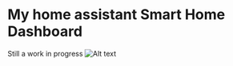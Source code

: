 # My home assistant Smart Home Dashboard
Still a work in progress
![Alt text](everything-tech-related/homeassistant/main.png?raw=true)
